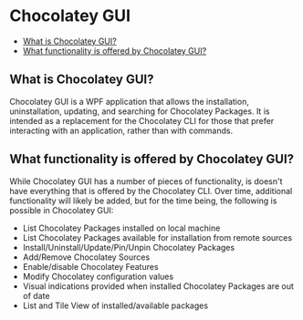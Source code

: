 # Chocolatey GUI

<!-- TOC -->

- [What is Chocolatey GUI?](#what-is-chocolatey-gui)
- [What functionality is offered by Chocolatey GUI?](#what-functionality-is-offered-by-chocolatey-gui)

<!-- /TOC -->

## What is Chocolatey GUI?

Chocolatey GUI is a WPF application that allows the installation, uninstallation, updating, and searching for Chocolatey Packages.  It is intended as a replacement for the Chocolatey CLI for those that prefer interacting with an application, rather than with commands.

## What functionality is offered by Chocolatey GUI?

While Chocolatey GUI has a number of pieces of functionality, is doesn't have everything that is offered by the Chocolatey CLI.  Over time, additional functionality will likely be added, but for the time being, the following is possible in Chocolatey GUI:

- List Chocolatey Packages installed on local machine
- List Chocolatey Packages available for installation from remote sources
- Install/Uninstall/Update/Pin/Unpin Chocolatey Packages
- Add/Remove Chocolatey Sources
- Enable/disable Chocolatey Features
- Modify Chocolatey configuration values
- Visual indications provided when installed Chocolatey Packages are out of date
- List and Tile View of installed/available packages
